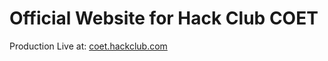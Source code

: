 # Official Website for Hack Club COET

Production Live at: [coet.hackclub.com](https://www.coet.hackclub.com)
